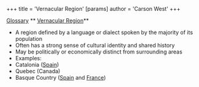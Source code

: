 +++
 title = 'Vernacular Region'
[params]
	author = 'Carson West'
+++

 [Glossary](./../glossary/)
** [Vernacular Region](./../vernacular-region/)**

- A region defined by a language or dialect spoken by the majority of its population
- Often has a strong sense of cultural identity and shared history
- May be politically or economically distinct from surrounding areas
- Examples:
 - Catalonia ([Spain](./../spain/))
 - Quebec (Canada)
 - Basque Country ([Spain](./../spain/) and [France](./../france/))